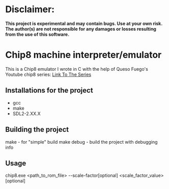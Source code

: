 # Disclaimer:
**This project is experimental and may contain bugs. Use at your own risk. The author(s) are not responsible for any damages or losses resulting from the use of this software.**

# Chip8 machine interpreter/emulator

This is a Chip8 emulator I wrote in C with the help of Queso Fuego's Youtube chip8 series:
[Link To The Series](https://www.youtube.com/watch?v=YvZ3LGaNiS0&list=PLT7NbkyNWaqbyBMzdySdqjnfUFxt8rnU_)

## Installations for the project

- gcc
- make
- SDL2-2.XX.X

## Building the project

make - for "simple" build
make debug - build the project with debugging info

## Usage

chip8.exe <path_to_rom_file> --scale-factor[optional] <scale_factor_value>[optional]
